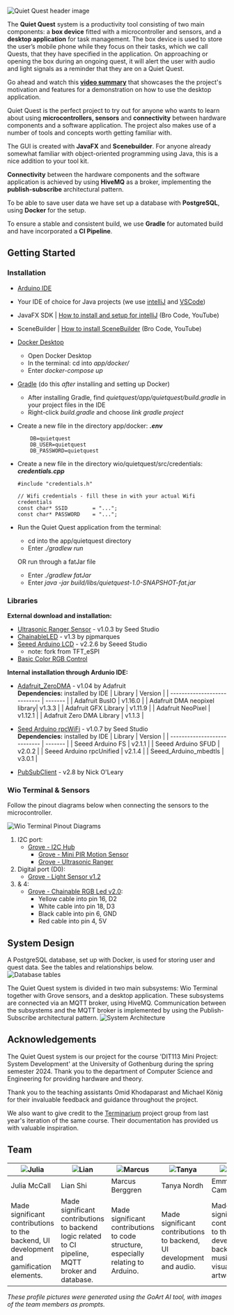 ![Quiet Quest header image](docs/quiet_quest_header.png)

The **Quiet Quest** system is a productivity tool consisting of two main components: a **box device** fitted with a microcontroller and sensors, and a **desktop application** for task management. The box device is used to store the user’s mobile phone while they focus on their tasks, which we call Quests, that they have specified in the application. On approaching or opening the box during an ongoing quest, it will alert the user with audio and light signals as a reminder that they are on a Quiet Quest. 

Go ahead and watch this **[video summary](https://www.youtube.com/watch?v=V8HVKiQ-VQs)** that showcases the the project's motivation and features for a demonstration on how to use the desktop application.

Quiet Quest is the perfect project to try out for anyone who wants to learn about using **microcontrollers, sensors** and **connectivity** between hardware components and a software application. The project also makes use of a number of tools and concepts worth getting familiar with.

The GUI is created with **JavaFX** and **Scenebuilder**. For anyone already somewhat familiar with object-oriented programming using Java, this is a nice addition to your tool kit. 

**Connectivity** between the hardware components and the software application is achieved by using **HiveMQ** as a broker, implementing the **publish-subscribe** architectural pattern. 

To be able to save user data we have set up a database with **PostgreSQL**, using **Docker** for the setup.

To ensure a stable and consistent build, we use **Gradle** for automated build and have incorporated a **CI Pipeline**. 

## Getting Started
### Installation
- [Arduino IDE](https://www.arduino.cc/en/software)
- Your IDE of choice for Java projects (we use [intelliJ](https://www.jetbrains.com/idea/) and [VSCode](https://code.visualstudio.com/))
- JavaFX SDK | [How to install and setup for intelliJ](https://www.youtube.com/watch?v=Ope4icw6bVk) (Bro Code, YouTube)
- SceneBuilder | [How to install SceneBuilder](https://www.youtube.com/watch?v=-Obxf6NjnbQ&t=239s) (Bro Code, YouTube)
- [Docker Desktop](https://www.docker.com/products/docker-desktop/)
    - Open Docker Desktop
    - In the terminal: cd into _app/docker/_
    - Enter _docker-compose up_
- [Gradle](https://gradle.org/install/) (do this _after_ installing and setting up Docker)
    - After installing Gradle, find _quietquest/app/quietquest/build.gradle_ in your project files in the IDE
    - Right-click _build.gradle_ and choose _link gradle project_
- Create a new file in the directory app/docker: _**.env**_
    ```
        DB=quietquest     
        DB_USER=quietquest
        DB_PASSWORD=quietquest
    ```
- Create a new file in the directory wio/quietquest/src/credentials: _**credentials.cpp**_
    
    ```
    #include "credentials.h"

    // Wifi credentials - fill these in with your actual Wifi credentials
    const char* SSID        = "...";
    const char* PASSWORD    = "...";
    ```
- Run the Quiet Quest application from the terminal:
    - cd into the app/quietquest directory
    - Enter _./gradlew run_

    OR run through a fatJar file
    - Enter _./gradlew fatJar_
    - Enter _java -jar build/libs/quietquest-1.0-SNAPSHOT-fat.jar_


### Libraries
**External download and installation:**
- [Ultrasonic Ranger Sensor](https://github.com/Seeed-Studio/Seeed_Arduino_UltrasonicRanger) - v1.0.3 by Seed Studio
- [ChainableLED](https://github.com/pjpmarques/ChainableLED) - v1.3 by pjpmarques
- [Seeed Arduino LCD](https://github.com/Seeed-Studio/Seeed_Arduino_LCD) - v2.2.6 by Seeed Studio
    - note: fork from TFT_eSPI
- [Basic Color RGB Control](https://github.com/1ux/LED_RGB_Control)

**Internal installation through Ardunio IDE:**
- [Adafruit_ZeroDMA](https://github.com/adafruit/Adafruit_NeoMatrix_ZeroDMA) - v1.04 by Adafruit <br>
    **Dependencies:** installed by IDE
    | Library                      | Version | 
    | ---------------------------- | ------- |
    | Adafruit BusIO               | v1.16.0 |
    | Adafruit DMA neopixel library| v1.3.3  |
    | Adafruit GFX Library         | v1.11.9 |
    | Adafruit NeoPixel            | v1.12.1 |
    | Adafruit Zero DMA Library    | v1.1.3  |

- [Seed Arduino rpcWiFi](https://github.com/Seeed-Studio/Seeed_Arduino_rpcWiFi) - v1.0.7 by Seed Studio <br>
    **Dependencies:** installed by IDE
    | Library                      | Version |
    | ---------------------------- | ------- |
    | Seeed Arduino FS             | v2.1.1  |
    | Seeed Arduino SFUD           | v2.0.2  |
    | Seeed Arduino rpcUnified     | v2.1.4  |
    | Seeed_Arduino_mbedtls        | v3.0.1  |
    
- [PubSubClient](https://github.com/knolleary/pubsubclient) - v2.8 by Nick O'Leary

### Wio Terminal & Sensors
Follow the pinout diagrams below when connecting the sensors to the microcontroller. 

![Wio Terminal Pinout Diagrams](docs/wio_terminal_pinout.png)

1. I2C port:
    - [Grove - I2C Hub](https://wiki.seeedstudio.com/Grove-I2C_Hub/)
        - [Grove - Mini PIR Motion Sensor](https://www.seeedstudio.com/Grove-mini-PIR-motion-sensor-p-2930.html)
        - [Grove - Ultrasonic Ranger](https://wiki.seeedstudio.com/Grove-Ultrasonic_Ranger/)
2. Digital port (D0):
    - [Grove - Light Sensor v1.2](https://wiki.seeedstudio.com/Grove-Light_Sensor/)
3. & 4:
    - [Grove - Chainable RGB Led v2.0](https://wiki.seeedstudio.com/Grove-Chainable_RGB_LED/):
        -  Yellow cable into pin 16, D2
        - White cable into pin 18, D3
        - Black cable into pin 6, GND
        - Red cable into pin 4, 5V

## System Design
A PostgreSQL database, set up with Docker, is used for storing user and quest data. See the tables and relationships below.     
![Database tables](docs/db_tables.png)

The Quiet Quest system is divided in two main subsystems: Wio Terminal together with Grove sensors, and a desktop application. These subsystems are connected via an MQTT broker, using HiveMQ. Communication between the subsystems and the MQTT broker is implemented by using the Publish-Subscribe architectural pattern. 
![System Architecture](docs/system_architecture_quietquest_2.0.png)

## Acknowledgements
The Quiet Quest system is our project for the course 'DIT113 Mini Project: System Development' at the University of Gothenburg during the spring semester 2024. Thank you to the department of Computer Science and Engineering for providing hardware and theory.

Thank you to the teaching assistants Omid Khodaparast and Michael König for their invaluable feedback and guidance throughout the project. 

We also want to give credit to the [Terminarium](https://github.com/michalspano/terminarium) project group from last year's iteration of the same course. Their documentation has provided us with valuable inspiration.

## Team
| ![Julia](docs/profiles/julia-colored.png)                                                | ![Lian](docs/profiles/lian-colored.png)                                                          | ![Marcus](docs/profiles/marcus-colored.png)                                       | ![Tanya](docs/profiles/tanya-colored.png)                            | ![Emma](docs/profiles/emma-colored.png)                                                    |
|------------------------------------------------------------------------------------------|--------------------------------------------------------------------------------------------------|-----------------------------------------------------------------------------------|----------------------------------------------------------------------|--------------------------------------------------------------------------------------------|
| Julia McCall                                                                             | Lian Shi                                                                                         | Marcus Berggren                                                                   | Tanya Nordh                                                          | Emma Camén                                                                                 |
| Made significant contributions to the backend, UI development and gamification elements. | Made significant contributions to backend logic related to CI pipeline, MQTT broker and database. | Made significant contributions to code structure, especially relating to Arduino. | Made significant contributions to backend, UI development and audio. | Made significant contributions to the UI development, background music and visual artwork. |

_These profile pictures were generated using the GoArt AI tool, with images of the team members as prompts._



